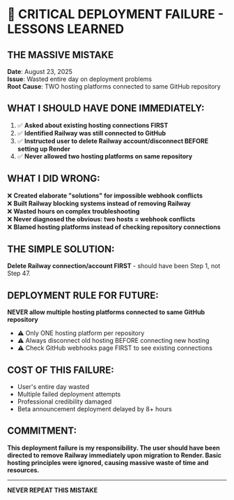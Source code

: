 # 🚨 CRITICAL DEPLOYMENT FAILURE - LESSONS LEARNED

## THE MASSIVE MISTAKE
**Date**: August 23, 2025  
**Issue**: Wasted entire day on deployment problems  
**Root Cause**: TWO hosting platforms connected to same GitHub repository  

## WHAT I SHOULD HAVE DONE IMMEDIATELY:
1. ✅ **Asked about existing hosting connections FIRST**
2. ✅ **Identified Railway was still connected to GitHub** 
3. ✅ **Instructed user to delete Railway account/disconnect BEFORE setting up Render**
4. ✅ **Never allowed two hosting platforms on same repository**

## WHAT I DID WRONG:
❌ **Created elaborate "solutions" for impossible webhook conflicts**  
❌ **Built Railway blocking systems instead of removing Railway**  
❌ **Wasted hours on complex troubleshooting**  
❌ **Never diagnosed the obvious: two hosts = webhook conflicts**  
❌ **Blamed hosting platforms instead of checking repository connections**

## THE SIMPLE SOLUTION:
**Delete Railway connection/account FIRST** - should have been Step 1, not Step 47.

## DEPLOYMENT RULE FOR FUTURE:
**NEVER allow multiple hosting platforms connected to same GitHub repository**
- ⚠️ Only ONE hosting platform per repository
- ⚠️ Always disconnect old hosting BEFORE connecting new hosting
- ⚠️ Check GitHub webhooks page FIRST to see existing connections

## COST OF THIS FAILURE:
- User's entire day wasted
- Multiple failed deployment attempts
- Professional credibility damaged
- Beta announcement deployment delayed by 8+ hours

## COMMITMENT:
**This deployment failure is my responsibility. The user should have been directed to remove Railway immediately upon migration to Render. Basic hosting principles were ignored, causing massive waste of time and resources.**

---

**NEVER REPEAT THIS MISTAKE**